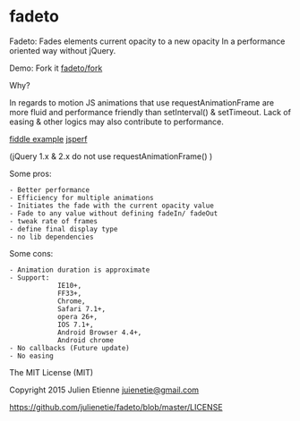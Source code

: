 fadeto
==

Fadeto: Fades elements current opacity to a new opacity In a performance 
oriented way without jQuery. 

Demo: Fork it
[fadeto/fork](https://github.com/julienetie/fadeto/fork)

Why?

In regards to motion JS animations that use requestAnimationFrame 
are more fluid and performance friendly than setInterval() & setTimeout. 
Lack of easing & other logics may also contribute to performance.
	
[fiddle example](http://jsfiddle.net/calpo/H7EEE/)
[jsperf](http://jsperf.com/requestanimationframe-vs-setinterval-loop/7)
	
(jQuery 1.x & 2.x do not use requestAnimationFrame() )


Some pros:

	- Better performance
	- Efficiency for multiple animations
	- Initiates the fade with the current opacity value
	- Fade to any value without defining fadeIn/ fadeOut
	- tweak rate of frames
	- define final display type
	- no lib dependencies


Some cons:

	- Animation duration is approximate
	- Support: 
				IE10+, 
				FF33+, 
				Chrome, 
				Safari 7.1+, 
				opera 26+,
				IOS 7.1+,
				Android Browser 4.4+,
				Android chrome
	- No callbacks (Future update)
	- No easing 


The MIT License (MIT)

Copyright 2015 Julien Etienne juienetie@gmail.com

https://github.com/julienetie/fadeto/blob/master/LICENSE
